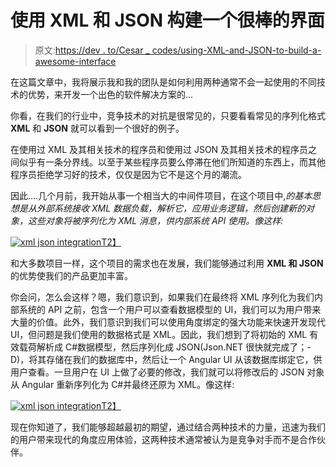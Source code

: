 # 使用 XML 和 JSON 构建一个很棒的界面

> 原文:[https://dev . to/Cesar _ codes/using-XML-and-JSON-to-build-a-awesome-interface](https://dev.to/cesar_codes/using-xml-and-json-to-build-an-awesome-interface)

在这篇文章中，我将展示我和我的团队是如何利用两种通常不会一起使用的不同技术的优势，来开发一个出色的软件解决方案的...

你看，在我们的行业中，竞争技术的对抗是很常见的，只要看看常见的序列化格式 **XML** 和 **JSON** 就可以看到一个很好的例子。

在使用过 XML 及其相关技术的程序员和使用过 JSON 及其相关技术的程序员之间似乎有一条分界线。以至于某些程序员要么停滞在他们所知道的东西上，而其他程序员拒绝学习好的技术，仅仅是因为它不是这个月的潮流。

因此....几个月前，我开始从事一个相当大的中间件项目，在这个项目中,*的基本思想是从外部系统接收 XML 数据负载，解析它，应用业务逻辑，然后创建新的对象，这些对象将被序列化为 XML 消息，供内部系统 API 使用。像这样:*

[![xml json integration](../Images/85880a315282f1bba8534a2c30a34993.png)T2】](https://res.cloudinary.com/practicaldev/image/fetch/s--uU4BbE6j--/c_limit%2Cf_auto%2Cfl_progressive%2Cq_auto%2Cw_880/http://cesarcodes.com/content/images/2017/05/1.png)

和大多数项目一样，这个项目的需求也在发展，我们能够通过利用 **XML 和 JSON** 的优势使我们的产品更加丰富。

你会问，怎么会这样？嗯，我们意识到，如果我们在最终将 XML 序列化为我们内部系统的 API 之前，包含一个用户可以查看数据模型的 UI，我们可以为用户带来大量的价值。此外，我们意识到我们可以使用角度绑定的强大功能来快速开发现代 UI，但问题是我们使用的数据格式是 XML。因此，我们想到了将初始的 XML 有效载荷解析成 C#数据模型，然后序列化成 JSON(Json.NET 很快就完成了；-D)，将其存储在我们的数据库中，然后让一个 Angular UI 从该数据库绑定它，供用户查看。一旦用户在 UI 上做了必要的修改，我们就可以将修改后的 JSON 对象从 Angular 重新序列化为 C#并最终还原为 XML。像这样:

[![xml json integration](../Images/f172747b48d74ed07d0b1a5c5c2551a8.png)T2】](https://res.cloudinary.com/practicaldev/image/fetch/s--uEwYry4H--/c_limit%2Cf_auto%2Cfl_progressive%2Cq_auto%2Cw_880/http://cesarcodes.com/content/images/2017/05/2b.png)

现在你知道了，我们能够超越最初的期望，通过结合两种技术的力量，迅速为我们的用户带来现代的角度应用体验，这两种技术通常被认为是竞争对手而不是合作伙伴。